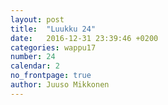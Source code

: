 ```yaml
---
layout: post
title:  "Luukku 24"
date:   2016-12-31 23:39:46 +0200
categories: wappu17
number: 24
calendar: 2
no_frontpage: true
author: Juuso Mikkonen
---
```

